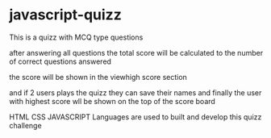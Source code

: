 # javascript-quizz

This is a quizz with MCQ type questions

after answering all questions the total score will be calculated to the number of correct questions answered

the score will be shown in the viewhigh score section

and if 2 users plays the quizz they can save their names and finally the user with highest score wll be shown on the top of the score board

HTML CSS JAVASCRIPT Languages are used to built and develop this quizz challenge